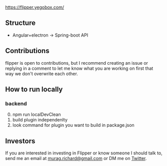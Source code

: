 

https://flipper.yegobox.com/

## Structure

- Angular+electron -> Spring-boot API

## Contributions

flipper is open to contributions, but I recommend creating an issue or replying in a comment to let me know what you are working on first that way we don't overwrite each other.

## How to run locally

### backend

0. npm run localDevClean
1. build plugin independenlty
2. look command for plugin you want to build in package.json

## Investors

If you are interested in investing in Flipper or know someone I should talk to, send me an email at murag.richard@gmail.com or DM me on [Twitter](https://twitter.com/richardmurag).
